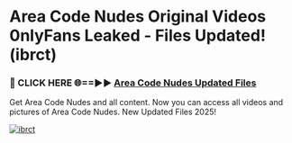 # Area Code Nudes Original Videos 0nlyFans Leaked - Files Updated! (ibrct)

<h3>🔴 CLICK HERE 🌐==►► <a href="https://tinyurl.com/yrmya6cz" rel="nofollow">Area Code Nudes Updated Files</a></h3>

Get Area Code Nudes and all content. Now you can access all videos and pictures of Area Code Nudes. New Updated Files 2025!

[![ibrct](https://i.imgur.com/FMdXYCs.gif)](https://tinyurl.com/yrmya6cz)
